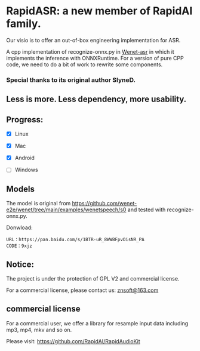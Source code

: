 # RapidASR: a new member of RapidAI family.

Our visio is to offer an out-of-box engineering implementation for ASR.

A cpp implementation of recognize-onnx.py in [Wenet-asr](https://github.com/wenet-e2e/wenet) in which it implements the inference with ONNXRuntime. For a version of pure CPP code, we need to do a bit of work to rewrite some components.

### Special thanks to its original author SlyneD.

## Less is more. Less dependency, more usability.




## Progress:    

- [x] Linux
- [x] Mac
- [x] Android
- [ ] Windows



## Models

The model is original from https://github.com/wenet-e2e/wenet/tree/main/examples/wenetspeech/s0 and tested with recognize-onnx.py.

Donwload:
```
URL：https://pan.baidu.com/s/1BTR-uR_8WWBFpvOisNR_PA 
CODE：9xjz 

```


## Notice:

The project is under the protection of GPL V2 and commercial license.

For a commercial license, please contact us: znsoft@163.com

## commercial license

For a commercial user, we offer a library for resample input data including mp3, mp4, mkv  and so on.

Please visit: https://github.com/RapidAI/RapidAudioKit
